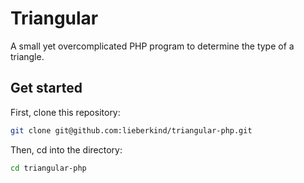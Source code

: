 # Triangular
A small yet overcomplicated PHP program to determine the type of a triangle.

## Get started
First, clone this repository:

```bash
git clone git@github.com:lieberkind/triangular-php.git
```

Then, cd into the directory:

```bash
cd triangular-php
```



